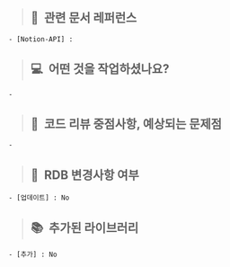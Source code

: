 > ## 📝&nbsp;&nbsp;관련 문서 레퍼런스
    - [Notion-API] : 

> ## 💻&nbsp;&nbsp;어떤 것을 작업하셨나요?
    - 

> ## 🙇&nbsp;&nbsp;코드 리뷰 중점사항, 예상되는 문제점
    - 

> ## 💾&nbsp;&nbsp;RDB 변경사항 여부
    - [업데이트] : No

> ## 📚&nbsp;&nbsp;추가된 라이브러리
    - [추가] : No